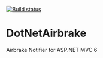 [![Build status](https://ci.appveyor.com/api/projects/status/gapgkfwqdois00ij?svg=true)](https://ci.appveyor.com/project/ErwinSteffens/dotnetairbrake)

# DotNetAirbrake
Airbrake Notifier for ASP.NET MVC 6
